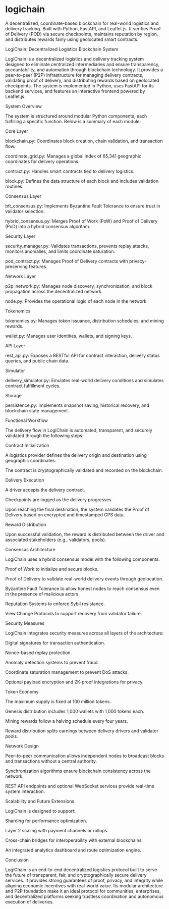 # logichain
A decentralized, coordinate-based blockchain for real-world logistics and delivery tracking. Built with Python, FastAPI, and Leaflet.js. It verifies Proof of Delivery (POD) via secure checkpoints, maintains reputation by region, and distributes rewards fairly using geolocated smart contracts.


LogiChain: Decentralized Logistics Blockchain System

LogiChain is a decentralized logistics and delivery tracking system designed to eliminate centralized intermediaries and ensure transparency, accountability, and automation through blockchain technology. It provides a peer-to-peer (P2P) infrastructure for managing delivery contracts, validating proof of delivery, and distributing rewards based on geolocated checkpoints. The system is implemented in Python, uses FastAPI for its backend services, and features an interactive frontend powered by Leaflet.js.

System Overview

The system is structured around modular Python components, each fulfilling a specific function. Below is a summary of each module:

Core Layer

blockchain.py: Coordinates block creation, chain validation, and transaction flow.

coordinate_grid.py: Manages a global index of 65,341 geographic coordinates for delivery operations.

contract.py: Handles smart contracts tied to delivery logistics.

block.py: Defines the data structure of each block and includes validation routines.

Consensus Layer

bft_consensus.py: Implements Byzantine Fault Tolerance to ensure trust in validator selection.

hybrid_consensus.py: Merges Proof of Work (PoW) and Proof of Delivery (PoD) into a hybrid consensus algorithm.

Security Layer

security_manager.py: Validates transactions, prevents replay attacks, monitors anomalies, and limits coordinate saturation.

pod_contract.py: Manages Proof of Delivery contracts with privacy-preserving features.

Network Layer

p2p_network.py: Manages node discovery, synchronization, and block propagation across the decentralized network.

node.py: Provides the operational logic of each node in the network.

Tokenomics

tokenomics.py: Manages token issuance, distribution schedules, and mining rewards.

wallet.py: Manages user identities, wallets, and signing keys.

API Layer

rest_api.py: Exposes a RESTful API for contract interaction, delivery status queries, and public chain data.

Simulator

delivery_simulator.py: Emulates real-world delivery conditions and simulates contract fulfillment cycles.

Storage

persistence.py: Implements snapshot saving, historical recovery, and blockchain state management.

Functional Workflow

The delivery flow in LogiChain is automated, transparent, and securely validated through the following steps:

Contract Initialization

A logistics provider defines the delivery origin and destination using geographic coordinates.

The contract is cryptographically validated and recorded on the blockchain.

Delivery Execution

A driver accepts the delivery contract.

Checkpoints are logged as the delivery progresses.

Upon reaching the final destination, the system validates the Proof of Delivery based on encrypted and timestamped GPS data.

Reward Distribution

Upon successful validation, the reward is distributed between the driver and associated stakeholders (e.g., validators, pools).

Consensus Architecture

LogiChain uses a hybrid consensus model with the following components:

Proof of Work to initialize and secure blocks.

Proof of Delivery to validate real-world delivery events through geolocation.

Byzantine Fault Tolerance to allow honest nodes to reach consensus even in the presence of malicious actors.

Reputation Systems to enforce Sybil resistance.

View Change Protocols to support recovery from validator failure.

Security Measures

LogiChain integrates security measures across all layers of the architecture:

Digital signatures for transaction authentication.

Nonce-based replay protection.

Anomaly detection systems to prevent fraud.

Coordinate saturation management to prevent DoS attacks.

Optional payload encryption and ZK-proof integrations for privacy.

Token Economy

The maximum supply is fixed at 100 million tokens.

Genesis distribution includes 1,000 wallets with 1,000 tokens each.

Mining rewards follow a halving schedule every four years.

Reward distribution splits earnings between delivery drivers and validator pools.

Network Design

Peer-to-peer communication allows independent nodes to broadcast blocks and transactions without a central authority.

Synchronization algorithms ensure blockchain consistency across the network.

REST API endpoints and optional WebSocket services provide real-time system interaction.

Scalability and Future Extensions

LogiChain is designed to support:

Sharding for performance optimization.

Layer 2 scaling with payment channels or rollups.

Cross-chain bridges for interoperability with external blockchains.

An integrated analytics dashboard and route optimization engine.

Conclusion

LogiChain is an end-to-end decentralized logistics protocol built to serve the future of transparent, fair, and cryptographically secure delivery services. It provides strong guarantees of proof, privacy, and integrity while aligning economic incentives with real-world value. Its modular architecture and P2P foundation make it an ideal protocol for communities, enterprises, and decentralized platforms seeking trustless coordination and autonomous execution of deliveries.
